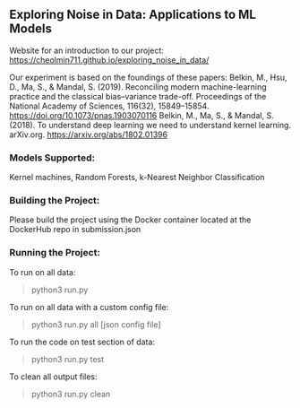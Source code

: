 ## Exploring Noise in Data: Applications to ML Models

Website for an introduction to our project:
https://cheolmin711.github.io/exploring_noise_in_data/

Our experiment is based on the foundings of these papers:
Belkin, M., Hsu, D., Ma, S., & Mandal, S. (2019). Reconciling modern machine-learning practice and the classical bias–variance trade-off. Proceedings of the National Academy of Sciences, 116(32), 15849–15854. https://doi.org/10.1073/pnas.1903070116
Belkin, M., Ma, S., & Mandal, S. (2018). To understand deep learning we need to understand kernel learning. arXiv.org. https://arxiv.org/abs/1802.01396

### Models Supported:
Kernel machines, Random Forests, k-Nearest Neighbor Classification

### Building the Project:
Please build the project using the Docker container located at the DockerHub repo in submission.json

### Running the Project:
To run on all data:
> python3 run.py

To run on all data with a custom config file:
> python3 run.py all [json config file]

To run the code on test section of data:
> python3 run.py test

To clean all output files:
> python3 run.py clean


